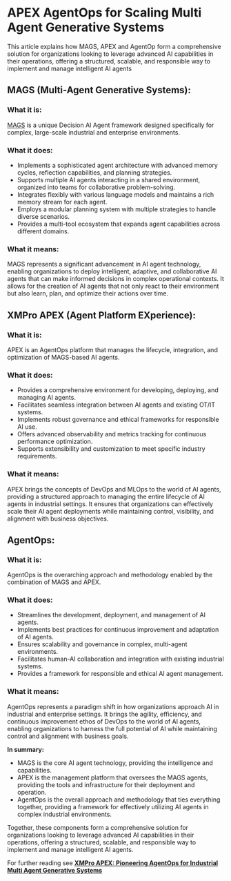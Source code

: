 # APEX AgentOps for Scaling Multi Agent Generative Systems

This article explains how MAGS, APEX and AgentOp form a comprehensive solution for organizations looking to leverage advanced AI capabilities in their operations, offering a structured, scalable, and responsible way to implement and manage intelligent AI agents

## MAGS (Multi-Agent Generative Systems):

### What it is:
[MAGS](https://github.com/XMPro/Multi-Agent/blob/main/docs/Glossary.md#m) is a unique Decision AI Agent framework designed specifically for complex, large-scale industrial and enterprise environments.

### What it does:
- Implements a sophisticated agent architecture with advanced memory cycles, reflection capabilities, and planning strategies.
- Supports multiple AI agents interacting in a shared environment, organized into teams for collaborative problem-solving.
- Integrates flexibly with various language models and maintains a rich memory stream for each agent.
- Employs a modular planning system with multiple strategies to handle diverse scenarios.
- Provides a multi-tool ecosystem that expands agent capabilities across different domains.

### What it means:
MAGS represents a significant advancement in AI agent technology, enabling organizations to deploy intelligent, adaptive, and collaborative AI agents that can make informed decisions in complex operational contexts. It allows for the creation of AI agents that not only react to their environment but also learn, plan, and optimize their actions over time.

## XMPro APEX (Agent Platform EXperience):

### What it is:
APEX is an AgentOps platform that manages the lifecycle, integration, and optimization of MAGS-based AI agents.

### What it does:
- Provides a comprehensive environment for developing, deploying, and managing AI agents.
- Facilitates seamless integration between AI agents and existing OT/IT systems.
- Implements robust governance and ethical frameworks for responsible AI use.
- Offers advanced observability and metrics tracking for continuous performance optimization.
- Supports extensibility and customization to meet specific industry requirements.

### What it means:
APEX brings the concepts of DevOps and MLOps to the world of AI agents, providing a structured approach to managing the entire lifecycle of AI agents in industrial settings. It ensures that organizations can effectively scale their AI agent deployments while maintaining control, visibility, and alignment with business objectives.

## AgentOps:

### What it is:
AgentOps is the overarching approach and methodology enabled by the combination of MAGS and APEX.

### What it does:
- Streamlines the development, deployment, and management of AI agents.
- Implements best practices for continuous improvement and adaptation of AI agents.
- Ensures scalability and governance in complex, multi-agent environments.
- Facilitates human-AI collaboration and integration with existing industrial systems.
- Provides a framework for responsible and ethical AI agent management.

### What it means:
AgentOps represents a paradigm shift in how organizations approach AI in industrial and enterprise settings. It brings the agility, efficiency, and continuous improvement ethos of DevOps to the world of AI agents, enabling organizations to harness the full potential of AI while maintaining control and alignment with business goals.

**In summary:**
- MAGS is the core AI agent technology, providing the intelligence and capabilities.
- APEX is the management platform that oversees the MAGS agents, providing the tools and infrastructure for their deployment and operation.
- AgentOps is the overall approach and methodology that ties everything together, providing a framework for effectively utilizing AI agents in complex industrial environments.

Together, these components form a comprehensive solution for organizations looking to leverage advanced AI capabilities in their operations, offering a structured, scalable, and responsible way to implement and manage intelligent AI agents.

For further reading see [**XMPro APEX: Pioneering AgentOps for Industrial Multi Agent Generative Systems**](https://www.linkedin.com/pulse/xmpro-apex-pioneering-agentops-industrial-multi-agent-van-schalkwyk-gkhmc/)
